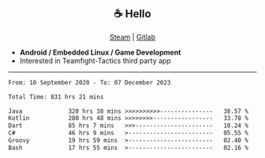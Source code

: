 <h2 align="center"> ☕ Hello </h2>

<p align="center">
  <a href="https://steamcommunity.com/id/Niforances/">Steam</a> |
  <a href="https://gitlab.com/niforances">Gitlab</a>
</p>

 - **Android / Embedded Linux / Game Development**
 - Interested in Teamfight-Tactics third party app

------

<!--START_SECTION:waka-->

```txt
From: 10 September 2020 - To: 07 December 2023

Total Time: 831 hrs 21 mins

Java             320 hrs 38 mins >>>>>>>>>>---------------   38.57 %
Kotlin           280 hrs 48 mins >>>>>>>>-----------------   33.78 %
Dart             85 hrs 7 mins   >>>----------------------   10.24 %
C#               46 hrs 9 mins   >------------------------   05.55 %
Groovy           19 hrs 59 mins  >------------------------   02.40 %
Bash             17 hrs 55 mins  >------------------------   02.16 %
```

<!--END_SECTION:waka-->
